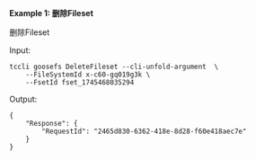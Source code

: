 **Example 1: 删除Fileset**

删除Fileset

Input: 

```
tccli goosefs DeleteFileset --cli-unfold-argument  \
    --FileSystemId x-c60-gq019g3k \
    --FsetId fset_1745468035294
```

Output: 
```
{
    "Response": {
        "RequestId": "2465d830-6362-418e-8d28-f60e418aec7e"
    }
}
```

